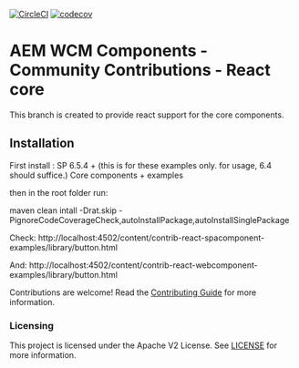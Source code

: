 [![CircleCI](https://circleci.com/gh/adobe/aem-contrib-wcm-components.svg?style=svg)](https://circleci.com/gh/adobe/aem-contrib-wcm-components) [![codecov](https://codecov.io/gh/adobe/aem-contrib-wcm-components/branch/master/graph/badge.svg)](https://codecov.io/gh/adobe/aem-contrib-wcm-components)


# AEM WCM Components - Community Contributions - React core

This branch is created to provide react support for the core components.
## Installation

First install : SP 6.5.4 +  (this is for these examples only. for usage, 6.4 should suffice.)
Core components + examples

then in the root folder run: 

maven clean intall -Drat.skip -PignoreCodeCoverageCheck,autoInstallPackage,autoInstallSinglePackage

Check:
http://localhost:4502/content/contrib-react-spacomponent-examples/library/button.html

And: 
http://localhost:4502/content/contrib-react-webcomponent-examples/library/button.html



Contributions are welcome! Read the [Contributing Guide](CONTRIBUTING.md) for more information.

### Licensing

This project is licensed under the Apache V2 License. See [LICENSE](LICENSE) for more information.

